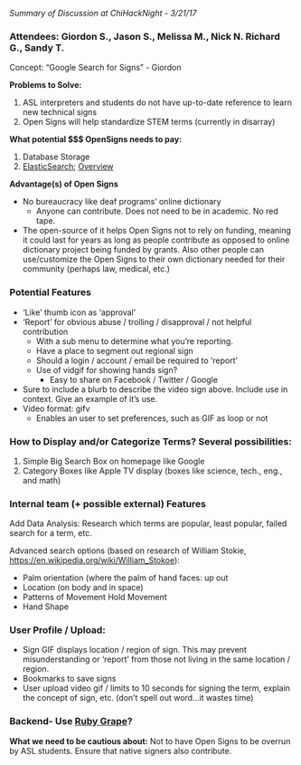 *Summary of Discussion at ChiHackNight - 3/21/17*

### Attendees: Giordon S., Jason S., Melissa M., Nick N. Richard G., Sandy T.

Concept: “Google Search for Signs” - Giordon

**Problems to Solve:**
1. ASL interpreters and students do not have up-to-date reference to learn new technical signs
2. Open Signs will help standardize STEM terms (currently in disarray)

**What potential $$$ OpenSigns needs to pay:**
1. Database Storage
2. [ElasticSearch](https://www.elastic.co/products/elasticsearch); [Overview](http://exploringelasticsearch.com/overview.html)

**Advantage(s) of Open Signs**
- No bureaucracy like deaf programs’ online dictionary
  - Anyone can contribute. Does not need to be in academic. No red tape. 
- The open-source of it helps Open Signs not to rely on funding, meaning it could last for years as long as people contribute as opposed to online dictionary project being funded by grants. Also other people can use/customize the Open Signs to their own dictionary needed for their community (perhaps law, medical, etc.)

### Potential Features
- ‘Like’ thumb icon as ‘approval’
- ‘Report’ for obvious abuse / trolling / disapproval / not helpful contribution
  - With a sub menu to determine what you’re reporting. 
  - Have a place to segment out regional sign
  - Should a login / account / email be required to ‘report’
  - Use of vidgif for showing hands sign?
    - Easy to share on Facebook / Twitter / Google
- Sure to include a blurb to describe the video sign above. Include use in context. Give an example of it’s use.
- Video format: gifv
  - Enables an user to set preferences, such as GIF as loop or not

### How to Display and/or Categorize Terms? Several possibilities:
1. Simple Big Search Box on homepage like Google
2. Category Boxes like Apple TV display (boxes like science, tech., eng., and math)

### Internal team (+ possible external) Features
Add Data Analysis: Research which terms are popular, least popular, failed search for a term, etc.

Advanced search options (based on research of William Stokie, https://en.wikipedia.org/wiki/William_Stokoe):
- Palm orientation (where the palm of hand faces: up out
- Location (on body and in space)
- Patterns of Movement Hold Movement 
- Hand Shape

### User Profile / Upload:
- Sign GIF displays location / region of sign. This may prevent misunderstanding or ‘report’ from those not living in the same location / region.
- Bookmarks to save signs
- User upload video gif / limits to 10 seconds for signing the term, explain the concept of sign, etc. (don’t spell out word...it wastes time)

### Backend- Use [Ruby Grape](https://github.com/ruby-grape/grape)?

**What we need to be cautious about:** Not to have Open Signs to be overrun by ASL students. Ensure that native signers also contribute.
